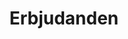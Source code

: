 ---
title: Erbjudanden
description: Hur du kan sponsra EAA
layout: layouts/article.liquid
permalink: /sv/sponsors/offerings.html
tags: sponsors
sideNavOrder: 2
---